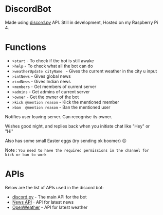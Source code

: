 # DiscordBot
Made using [discord.py](https://pypi.org/project/discord.py/) API. Still in development, Hosted on my Raspberry Pi 4.

# Functions
* `>start` - To check if the bot is still awake
* `>help`  - To check what all the bot can do
* `>weatherUpdate cityName ` - Gives the current weather in the city u input
* `>intNews` - Gives global news
* `>indNews` - Gives Indian news
* `>members` - Get members of current server
* `>admins`  - Get admins of current server
* `>owner`   - Get the owner of the bot
* `>kick @mention reason` - Kick the mentioned member
* `>ban  @mention reason` - Ban the mentioned user

Notifies user leaving server. Can recognise its owner.

Wishes good night, and replies back when you initiate chat like "Hey" or "Hi"

Also has some small Easter eggs (try sending ok boomer) 😉

Note : `You need to have the required permissions in the channel for kick or ban to work`

# APIs
Below are the list of APIs used in the discord bot:
* [discord.py](https://pypi.org/project/discord.py/) - The main API for the bot
* [News API](https://newsapi.org/) - API for latest news
* [OpenWeather](https://openweathermap.org/api) - API for latest weather

